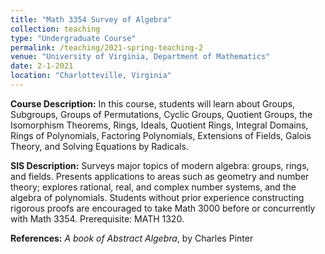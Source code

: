 ```yaml
---
title: "Math 3354 Survey of Algebra"
collection: teaching
type: "Undergraduate Course"
permalink: /teaching/2021-spring-teaching-2
venue: "University of Virginia, Department of Mathematics"
date: 2-1-2021
location: "Charlotteville, Virginia"
---
```


**Course Description:** In this course, students will learn about Groups, Subgroups, Groups of Permutations, Cyclic Groups, Quotient Groups, the Isomorphism Theorems, Rings, Ideals, Quotient Rings, Integral Domains, Rings of Polynomials, Factoring Polynomials, Extensions of Fields, Galois Theory, and Solving Equations by Radicals.

**SIS Description:** Surveys major topics of modern algebra: groups, rings, and fields. Presents applications to areas such as geometry and number theory; explores rational, real, and complex number systems, and the algebra of polynomials. Students without prior experience constructing rigorous proofs are encouraged to take Math 3000 before or concurrently with Math 3354. Prerequisite: MATH 1320.

**References:**  *A book of Abstract Algebra*, by Charles Pinter

<!--
Heading 1
======

Nonvanishing of Hecke *L*-functions <br><br>

**Link:** [https://www.math.tamu.edu/undergraduate/research/REU/](https://www.math.tamu.edu/undergraduate/research/REU/)

Heading 2
======

Heading 3
======
-->





